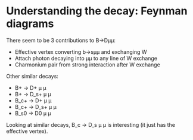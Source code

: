 
# Understanding the decay: Feynman diagrams

There seem to be 3 contributions to B→Dμμ:

- Effective vertex converting b→sμμ and exchanging W
- Attach photon decaying into μμ to any line of W exchange
- Charmonium pair from strong interaction after W exchange

Other similar decays:

- B+   → D+   μ μ
- B+   → D_s+ μ μ
- B_c+ → D+   μ μ
- B_c+ → D_s+ μ μ
- B_s0 → D0   μ μ

Looking at similar decays, B_c → D_s μ μ is interesting (it just has the effective vertex).

